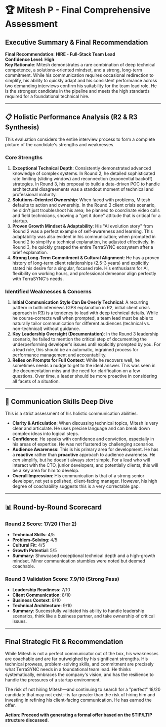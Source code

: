 
# 🏆 Mitesh P - Final Comprehensive Assessment

## **Executive Summary & Final Recommendation**

**Final Recommendation**: **HIRE - Full-Stack Team Lead**  
**Confidence Level**: **High**  
**Key Rationale**: Mitesh demonstrates a rare combination of deep technical competence, a solutions-oriented mindset, and a strong, long-term commitment. While his communication requires occasional redirection to simplify, his ability to quickly adapt and his consistent performance across two demanding interviews confirm his suitability for the team lead role. He is the strongest candidate in the pipeline and meets the high standards required for a foundational technical hire.

---

## 📋 **Holistic Performance Analysis (R2 & R3 Synthesis)**

This evaluation considers the entire interview process to form a complete picture of the candidate's strengths and weaknesses.

### **Core Strengths**

1.  **Exceptional Technical Depth**: Consistently demonstrated advanced knowledge of complex systems. In Round 2, he detailed sophisticated rate limiting (sliding window) and reconnection (exponential backoff) strategies. In Round 3, his proposal to build a data-driven POC to handle architectural disagreements was a standout moment of technical and professional maturity.
2.  **Solutions-Oriented Ownership**: When faced with problems, Mitesh defaults to action and ownership. In the Round 3 client crisis scenario, he didn't just troubleshoot his area; he planned to coordinate video calls and field technicians, showing a "get it done" attitude that is critical for a startup.
3.  **Proven Growth Mindset & Adaptability**: His "AI evolution story" from Round 2 was a perfect example of self-awareness and learning. This adaptability was also evident in his communication; when prompted in Round 2 to simplify a technical explanation, he adjusted effectively. In Round 3, he quickly grasped the entire TerraSYNC ecosystem after a brief explanation.
4.  **Strong Long-Term Commitment & Cultural Alignment**: He has a proven history of long-term client relationships (2.5-3 years) and explicitly stated his desire for a singular, focused role. His enthusiasm for AI, flexibility on working hours, and professional demeanor align perfectly with TerraSYNC's needs.

### **Identified Weaknesses & Concerns**

1.  **Initial Communication Style Can Be Overly Technical**: A recurring pattern in both interviews (GPS explanation in R2, initial client crisis approach in R3) is a tendency to lead with deep technical details. While he course-corrects well when prompted, a team lead must be able to naturally tailor communication for different audiences (technical vs. non-technical) without guidance.
2.  **Key Leadership Oversight (Documentation)**: In the Round 3 leadership scenario, he failed to mention the critical step of documenting the underperforming developer's issues until explicitly prompted by you. For a lead role, this should be an automatic, ingrained process for performance management and accountability.
3.  **Relies on Prompts for Full Context**: While he recovers well, he sometimes needs a nudge to get to the ideal answer. This was seen in the documentation miss and the need for clarification on a few questions. Over time, a leader should be more proactive in considering all facets of a situation.

---

## 🎤 **Communication Skills Deep Dive**

This is a strict assessment of his holistic communication abilities.

-   **Clarity & Articulation**: When discussing technical topics, Mitesh is very clear and articulate. He uses precise language and can break down complex ideas into logical steps.
-   **Confidence**: He speaks with confidence and conviction, especially in his areas of expertise. He was not flustered by challenging scenarios.
-   **Audience Awareness**: This is his primary area for development. He has a **reactive** rather than **proactive** approach to audience awareness. He *can* simplify, but he doesn't always *start* simple. For a lead who will interact with the CTO, junior developers, and potentially clients, this will be a key area for him to develop.
-   **Overall Impression**: His communication is that of a strong senior developer, not yet a polished, client-facing manager. However, his high degree of coachability suggests this is a very correctable gap.

---

## 📊 **Round-by-Round Scorecard**

### **Round 2 Score: 17/20 (Tier 2)**
- **Technical Skills**: 4/5
- **Problem-Solving**: 4/5
- **Cultural Fit**: 4/5
- **Growth Potential**: 5/5
- **Summary**: Showcased exceptional technical depth and a high-growth mindset. Minor communication stumbles were noted but deemed coachable.

### **Round 3 Validation Score: 7.9/10 (Strong Pass)**
- **Leadership Readiness**: 7/10
- **Client Communication**: 8/10
- **Business Context**: 8/10
- **Technical Architecture**: 9/10
- **Summary**: Successfully validated his ability to handle leadership scenarios, think like a business partner, and take ownership of critical issues.

---

## **Final Strategic Fit & Recommendation**

While Mitesh is not a perfect communicator out of the box, his weaknesses are coachable and are far outweighed by his significant strengths. His technical prowess, problem-solving skills, and commitment are precisely what TerraSYNC needs in a foundational team lead. He thinks systematically, embraces the company's vision, and has the resilience to handle the pressures of a startup environment.

The risk of not hiring Mitesh—and continuing to search for a "perfect" 18/20 candidate that may not exist—is far greater than the risk of hiring him and investing in refining his client-facing communication. He has earned the offer.

**Action**: **Proceed with generating a formal offer based on the STIP/LTIP structure discussed.** 